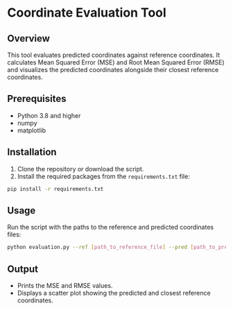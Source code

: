 # Coordinate Evaluation Tool

## Overview
This tool evaluates predicted coordinates against reference coordinates. It calculates Mean Squared Error (MSE) and Root Mean Squared Error (RMSE) and visualizes the predicted coordinates alongside their closest reference coordinates.

## Prerequisites
- Python 3.8 and higher
- numpy
- matplotlib

## Installation
1. Clone the repository or download the script.
2. Install the required packages from the `requirements.txt` file:
```bash
pip install -r requirements.txt
```


## Usage
Run the script with the paths to the reference and predicted coordinates files:

```bash
python evaluation.py --ref [path_to_reference_file] --pred [path_to_predicted_file]
```


## Output
- Prints the MSE and RMSE values.
- Displays a scatter plot showing the predicted and closest reference coordinates.
